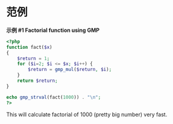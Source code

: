 范例
====

**示例 \#1 Factorial function using GMP**

``` php
<?php
function fact($x) 
{
    $return = 1;
    for ($i=2; $i <= $x; $i++) {
        $return = gmp_mul($return, $i);
    }
    return $return;
}

echo gmp_strval(fact(1000)) . "\n";
?>
```

This will calculate factorial of 1000 (pretty big number) very fast.
